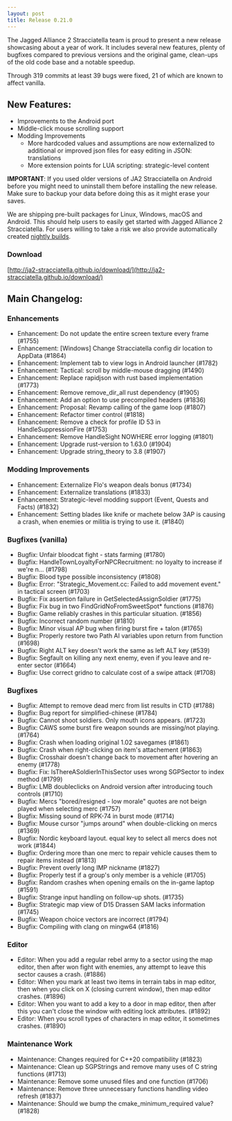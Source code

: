 ```yaml
---
layout: post
title: Release 0.21.0
---
```


The Jagged Alliance 2 Stracciatella team is proud to present a new release showcasing about a year of work. It includes several new features, plenty of bugfixes
compared to previous versions and the original game, clean-ups of the old code base and a notable speedup. 

Through 319 commits at least 39 bugs were fixed, 21 of which are known to affect vanilla.

## New Features:
  - Improvements to the Android port
  - Middle-click mouse scrolling support
  - Modding Improvements
    - More hardcoded values and assumptions are now externalized to additional or improved json files for easy editing in JSON: translations
    - More extension points for LUA scripting: strategic-level content

**IMPORTANT**: If you used older versions of JA2 Stracciatella on Android before you might need to uninstall them before installing the new release. Make sure to backup your data before doing this as it might erase your saves.

We are shipping pre-built packages for Linux, Windows, macOS and Android. This should help users to easily get started with Jagged Alliance 2 Stracciatella. For users willing to take a risk we also provide automatically created [nightly builds](https://storage.googleapis.com/ja2-builds/index.html#nightlies/).

### Download

[http://ja2-stracciatella.github.io/download/](http://ja2-stracciatella.github.io/download/)

## Main Changelog:

### Enhancements

- Enhancement: Do not update the entire screen texture every frame (#1755)
- Enhancement: [Windows] Change Stracciatella config dir location to AppData (#1864)
- Enhancement: Implement tab to view logs in Android launcher (#1782)
- Enhancement: Tactical: scroll by middle-mouse dragging (#1490)
- Enhancement: Replace rapidjson with rust based implementation (#1773)
- Enhancement: Remove remove_dir_all rust dependency (#1905)
- Enhancement: Add an option to use precompiled headers (#1836)
- Enhancement: Proposal: Revamp calling of the game loop (#1807)
- Enhancement: Refactor timer control (#1818)
- Enhancement: Remove a check for profile ID 53 in HandleSuppressionFire (#1753)
- Enhancement: Remove HandleSight NOWHERE error logging (#1801)
- Enhancement: Upgrade rust-version to 1.63.0 (#1904)
- Enhancement: Upgrade string_theory to 3.8 (#1907)

### Modding Improvements

- Enhancement: Externalize Flo's weapon deals bonus (#1734)
- Enhancement: Externalize translations (#1833)
- Enhancement: Strategic-level modding support (Event, Quests and Facts) (#1832)
- Enhancement: Setting blades like knife or machete below 3AP is causing a crash, when enemies or militia is trying to use it. (#1840)

### Bugfixes (vanilla)

- Bugfix: Unfair bloodcat fight - stats farming (#1780)
- Bugfix: HandleTownLoyaltyForNPCRecruitment: no loyalty to increase if we're n… (#1798)
- Bugfix: Blood type possible inconsistency (#1808)
- Bugfix: Error: "Strategic_Movement.cc: Failed to add movement event." in tactical screen (#1703)
- Bugfix: Fix assertion failure in GetSelectedAssignSoldier (#1775)
- Bugfix: Fix bug in two FindGridNoFromSweetSpot* functions (#1876)
- Bugfix: Game reliably crashes in this particular situation. (#1856)
- Bugfix: Incorrect random number (#1810)
- Bugfix: Minor visual AP bug when firing burst fire + talon (#1765)
- Bugfix: Properly restore two Path AI variables upon return from function (#1698)
- Bugfix: Right ALT key doesn't work the same as left ALT key (#539)
- Bugfix: Segfault on killing any next enemy, even if you leave and re-enter sector (#1664)
- Bugfix: Use correct gridno to calculate cost of a swipe attack (#1708)

### Bugfixes

- Bugfix: Attempt to remove dead merc from list results in CTD (#1788)
- Bugfix: Bug report for simplified-chinese (#1784)
- Bugfix: Cannot shoot soldiers. Only mouth icons appears. (#1723)
- Bugfix: CAWS some burst fire weapon sounds are missing/not playing. (#1764)
- Bugfix: Crash when loading original 1.02 savegames (#1861)
- Bugfix: Crash when right-clicking on item's attachement (#1863)
- Bugfix: Crosshair doesn't change back to movement after hovering an enemy (#1778)
- Bugfix: Fix: IsThereASoldierInThisSector uses wrong SGPSector to index method (#1799)
- Bugfix: LMB doubleclicks on Android version after introducing touch controls (#1710)
- Bugfix: Mercs "bored/resigned - low morale" quotes are not beign played when selecting merc  (#1757)
- Bugfix: Missing sound of RPK-74 in burst mode (#1714)
- Bugfix: Mouse cursor "jumps around" when double-clicking on mercs (#1369)
- Bugfix: Nordic keyboard layout. equal key to select all mercs does not work (#1844)
- Bugfix: Ordering more than one merc to repair vehicle causes them to repair items instead (#1813)
- Bugfix: Prevent overly long IMP nickname (#1827)
- Bugfix: Properly test if a group's only member is a vehicle (#1705)
- Bugfix: Random crashes when opening emails on the in-game laptop (#1591)
- Bugfix: Strange input handling on follow-up shots. (#1735)
- Bugfix: Strategic map view of D15 Drassen SAM lacks information (#1745)
- Bugfix: Weapon choice vectors are incorrect (#1794)
- Bugfix: Compiling with clang on mingw64 (#1816)

### Editor

- Editor: When you add a regular rebel army to a sector using the map editor, then after won fight with enemies, any attempt to leave this sector causes a crash. (#1886)
- Editor: When you mark at least two items in terrain tabs in map editor, then when you click on X (closing current window), then map editor crashes. (#1896)
- Editor: When you want to add a key to a door in map editor, then after this you can't close the window with editing lock attributes. (#1892)
- Editor: When you scroll types of characters in map editor, it sometimes crashes. (#1890)

### Maintenance Work

- Maintenance: Changes required for C++20 compatibility (#1823)
- Maintenance: Clean up SGPStrings and remove many uses of C string functions (#1713)
- Maintenance: Remove some unused files and one function (#1706)
- Maintenance: Remove three unnecessary functions handling video refresh (#1837)
- Maintenance: Should we bump the cmake_minimum_required value? (#1828)
